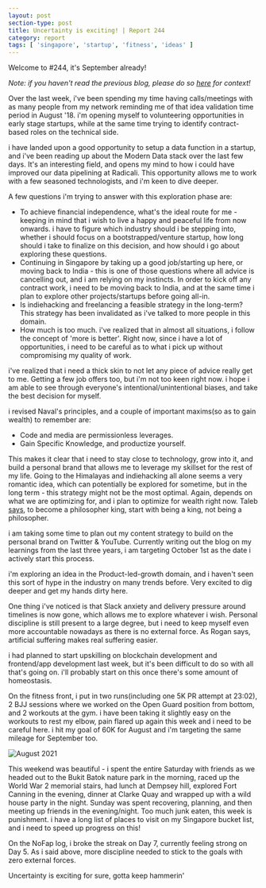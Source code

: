 ```yaml
---
layout: post
section-type: post
title: Uncertainty is exciting! | Report 244
category: report
tags: [ 'singapore', 'startup', 'fitness', 'ideas' ]
---
```


Welcome to #244, it's September already!

*Note: if you haven't read the previous blog, please do so [here](https://shubhankar.xyz/report/2021/08/30/Pulling-the-plug-Report-243.html) for context!*

Over the last week, i've been spending my time having calls/meetings with as many people from my network reminding me of that idea validation time period in August '18. i'm opening myself to volunteering opportunities in early stage startups, while at the same time trying to identify contract-based roles on the technical side.

i have landed upon a good opportunity to setup a data function in a startup, and i've been reading up about the Modern Data stack over the last few days. It's an interesting field, and opens my mind to how i could have improved our data pipelining at Radicali. This opportunity allows me to work with a few seasoned technologists, and i'm keen to dive deeper.

A few questions i'm trying to answer with this exploration phase are:
 - To achieve financial independence, what's the ideal route for me - keeping in mind that i wish to live a happy and peaceful life from now onwards. i have to figure which industry should i be stepping into, whether i should focus on a bootstrapped/venture startup, how long should i take to finalize on this decision, and how should i go about exploring these questions.
 - Continuing in Singapore by taking up a good job/starting up here, or moving back to India - this is one of those questions where all advice is cancelling out, and i am relying on my instincts. In order to kick off any contract work, i need to be moving back to India, and at the same time i plan to explore other projects/startups before going all-in. 
 - Is indiehacking and freelancing a feasible strategy in the long-term? This strategy has been invalidated as i've talked to more people in this domain.
 - How much is too much. i've realized that in almost all situations, i follow the concept of 'more is better'. Right now, since i have a lot of opportunities, i need to be careful as to what i pick up without compromising my quality of work.

i've realized that i need a thick skin to not let any piece of advice really get to me. Getting a few job offers too, but i'm not too keen right now. i hope i am able to see through everyone's intentional/unintentional biases, and take the best decision for myself.

i revised Naval's principles, and a couple of important maxims(so as to gain wealth) to remember are:
 - Code and media are permissionless leverages.
 - Gain Specific Knowledge, and productize yourself.

This makes it clear that i need to stay close to technology, grow into it, and build a personal brand that allows me to leverage my skillset for the rest of my life. Going to the Himalayas and indiehacking all alone seems a very romantic idea, which can potentially be explored for sometime, but in the long term - this strategy might not be the most optimal. Again, depends on what we are optimizing for, and i plan to optimize for wealth right now. Taleb [says](https://twitter.com/nntaleb/status/1112076802300755971), to become a philosopher king, start with being a king, not being a philosopher.

i am taking some time to plan out my content strategy to build on the personal brand on Twitter & YouTube. Currently writing out the blog on my learnings from the last three years, i am targeting October 1st as the date i actively start this process.

i'm exploring an idea in the Product-led-growth domain, and i haven't seen this sort of hype in the industry on many trends before. Very excited to dig deeper and get my hands dirty here. 

One thing i've noticed is that Slack anxiety and delivery pressure around timelines is now gone, which allows me to explore whatever i wish. Personal discipline is still present to a large degree, but i need to keep myself even more accountable nowadays as there is no external force. As Rogan says, artificial suffering makes real suffering easier.

i had planned to start upskilling on blockchain development and frontend/app development last week, but it's been difficult to do so with all that's going on. i'll probably start on this once there's some amount of homeostasis.

On the fitness front, i put in two runs(including one 5K PR attempt at 23:02), 2 BJJ sessions where we worked on the Open Guard position from bottom, and 2 workouts at the gym. i have been taking it slightly easy on the workouts to rest my elbow, pain flared up again this week and i need to be careful here. i hit my goal of 60K for August and i'm targeting the same mileage for September too.

![August 2021]({{site.baseurl}}/images/IMG_20210830_232938.jpg)

This weekend was beautiful - i spent the entire Saturday with friends as we headed out to the Bukit Batok nature park in the morning, raced up the World War 2 memorial stairs, had lunch at Dempsey hill, explored Fort Canning in the evening, dinner at Clarke Quay and wrapped up with a wild house party in the night. Sunday was spent recovering, planning, and then meeting up friends in the evening/night. Too much junk eaten, this week is punishment. i have a long list of places to visit on my Singapore bucket list, and i need to speed up progress on this!

On the NoFap log, i broke the streak on Day 7, currently feeling strong on Day 5. As i said above, more discipline needed to stick to the goals with zero external forces.

Uncertainty is exciting for sure, gotta keep hammerin'